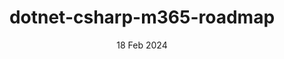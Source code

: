---
layout: project
title: 'dotnet-csharp-m365-roadmap'
caption: Ingest M365 Roadmap content in Microsoft 365 using Microsoft Graph connectors
description: >
   Many of us utilize SharePoint Search, yet based on my observations, several non-developer end-users struggle to effectively navigate SharePoint Search to locate their desired content. This observation prompted me to consider enhancing SharePoint Search with a Copilot feature through an SPFx extension. This extension would incorporate a custom Copilot, drawing on SharePoint Site Content as its knowledge base. Have you considered the possibility of adding a custom copilot to your SharePoint site's search page? In this article, we will explore the how to integrate a custom copilot into the SharePoint Site Search Page via the SharePoint Framework (SPFx), with the goal of improving your SharePoint Search experience.
date: 18 Feb 2024
image: 
  path: /assets/img/posts/2024-02-18-Ingest-M365-Roadmap-Content-in-Microsoft-365-Using-Microsoft-Graph-Connectors/m365-roadmap-graph-connector-header-image.jpeg
  srcset: 
    1920w: /assets/img/posts/2024-02-18-Ingest-M365-Roadmap-Content-in-Microsoft-365-Using-Microsoft-Graph-Connectors/m365-roadmap-graph-connector-header-image.jpeg
    960w: /assets/img/posts/2024-02-18-Ingest-M365-Roadmap-Content-in-Microsoft-365-Using-Microsoft-Graph-Connectors/m365-roadmap-graph-connector-header-image.jpeg
    480w: /assets/img/posts/2024-02-18-Ingest-M365-Roadmap-Content-in-Microsoft-365-Using-Microsoft-Graph-Connectors/m365-roadmap-graph-connector-header-image.jpeg
links:
  - title: Link
    url: https://github.com/pnp/graph-connectors-samples/tree/main/samples/dotnet-csharp-m365-roadmap
accent_color: '#4fb1ba'
accent_image:
  background: '#193747'
theme_color: '#193747'
sitemap: false
---